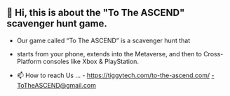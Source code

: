  👋 Hi, this is about the "To The ASCEND" scavenger hunt game.
-
- Our game called “To The ASCEND” is a scavenger hunt that 
- starts from your phone, extends into the Metaverse,
and then to Cross-Platform consoles like Xbox & PlayStation.


- 📫 How to reach Us ... - https://tiggytech.com/to-the-ascend.com/
                        -ToTheASCEND@gmail.com
<!---
T-T-ASCEND/TTA is a ✨ special ✨ repository because its `README.md` (this file) appears on your GitHub profile.
You can click the Preview link to take a look at your changes.
--->
